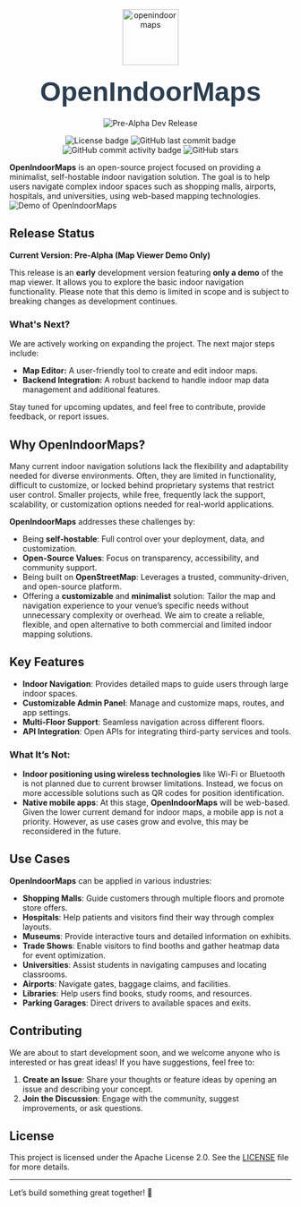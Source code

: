 <div align=center>
<img align="center" src="assets/logo.svg" alt="openindoormaps" width="100"/>
<h1 style="font-family: 'Arial', sans-serif; font-size: 48px; margin: 20px 0; color: #2c3e50;"> OpenIndoorMaps</h1>
<p>
<img src="https://img.shields.io/badge/version-Pre--Alpha_Dev_Release-green" alt="Pre-Alpha Dev Release"/>
</p>
<img alt="License badge" src="https://img.shields.io/github/license/KnotzerIO/openindoormaps"/>
<img alt="GitHub last commit badge" src="https://img.shields.io/github/last-commit/KnotzerIO/openindoormaps"/>
<img alt="GitHub commit activity badge" src="https://img.shields.io/github/commit-activity/m/KnotzerIO/openindoormaps"/>
<img alt="GitHub stars" src="https://img.shields.io/github/stars/KnotzerIO/openindoormaps"/>
</p>
</div>

**OpenIndoorMaps** is an open-source project focused on providing a minimalist, self-hostable indoor navigation solution. The goal is to help users navigate complex indoor spaces such as shopping malls, airports, hospitals, and universities, using web-based mapping technologies.
![Demo of OpenIndoorMaps](https://github.com/user-attachments/assets/343bd636-05e9-4c8c-a6ad-64a53374cbf7)


## Release Status

**Current Version: Pre-Alpha (Map Viewer Demo Only)**

This release is an **early** development version featuring **only a demo** of the map viewer. It allows you to explore the basic indoor navigation functionality. Please note that this demo is limited in scope and is subject to breaking changes as development continues.

### What's Next?

We are actively working on expanding the project. The next major steps include:

- **Map Editor:** A user-friendly tool to create and edit indoor maps.
- **Backend Integration:** A robust backend to handle indoor map data management and additional features.

Stay tuned for upcoming updates, and feel free to contribute, provide feedback, or report issues.

## Why OpenIndoorMaps?

Many current indoor navigation solutions lack the flexibility and adaptability needed for diverse environments. Often, they are limited in functionality, difficult to customize, or locked behind proprietary systems that restrict user control. Smaller projects, while free, frequently lack the support, scalability, or customization options needed for real-world applications.

**OpenIndoorMaps** addresses these challenges by:

- Being **self-hostable**: Full control over your deployment, data, and customization.
- **Open-Source Values**: Focus on transparency, accessibility, and community support.
- Being built on **OpenStreetMap**: Leverages a trusted, community-driven, and open-source platform.
- Offering a **customizable** and **minimalist** solution: Tailor the map and navigation experience to your venue’s specific needs without unnecessary complexity or overhead. We aim to create a reliable, flexible, and open alternative to both commercial and limited indoor mapping solutions.

## Key Features

- **Indoor Navigation**: Provides detailed maps to guide users through large indoor spaces.
- **Customizable Admin Panel**: Manage and customize maps, routes, and app settings.
- **Multi-Floor Support**: Seamless navigation across different floors.
- **API Integration**: Open APIs for integrating third-party services and tools.

### What It’s **Not**:

- **Indoor positioning using wireless technologies** like Wi-Fi or Bluetooth is not planned due to current browser limitations. Instead, we focus on more accessible solutions such as QR codes for position identification.
- **Native mobile apps**: At this stage, **OpenIndoorMaps** will be web-based. Given the lower current demand for indoor maps, a mobile app is not a priority. However, as use cases grow and evolve, this may be reconsidered in the future.

## Use Cases

**OpenIndoorMaps** can be applied in various industries:

- **Shopping Malls**: Guide customers through multiple floors and promote store offers.
- **Hospitals**: Help patients and visitors find their way through complex layouts.
- **Museums**: Provide interactive tours and detailed information on exhibits.
- **Trade Shows**: Enable visitors to find booths and gather heatmap data for event optimization.
- **Universities**: Assist students in navigating campuses and locating classrooms.
- **Airports**: Navigate gates, baggage claims, and facilities.
- **Libraries**: Help users find books, study rooms, and resources.
- **Parking Garages**: Direct drivers to available spaces and exits.

## Contributing

We are about to start development soon, and we welcome anyone who is interested or has great ideas! If you have suggestions, feel free to:

1. **Create an Issue**: Share your thoughts or feature ideas by opening an issue and describing your concept.
2. **Join the Discussion**: Engage with the community, suggest improvements, or ask questions.

## License

This project is licensed under the Apache License 2.0. See the [LICENSE](LICENSE) file for more details.

---

Let’s build something great together! 🚀
